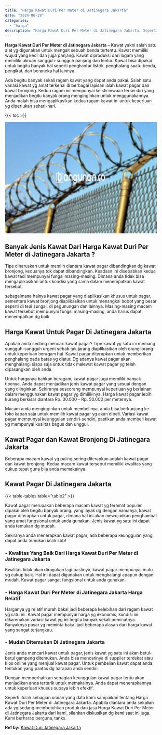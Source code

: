 ```yaml
---
title: "Harga Kawat Duri Per Meter di Jatinegara Jakarta"
date: "2024-06-28"
categories: 
  - "harga"
description: "Harga Kawat Duri Per Meter di Jatinegara Jakarta. Seperti itulah sebagian uraian yang data kami sampaikan tentang Harga Kawat Duri Per Meter di Jatinegara Ja..."
---
```


**Harga Kawat Duri Per Meter di Jatinegara Jakarta** – Kawat yakni salah satu alat yg digunakan untuk mengait sebuah benda tertentu. Kawat memiliki wujud yang kecil dan juga panjang. Kawat diproduksi dari logam yang memiliki ukruan sungguh-sungguh panjang dan lentur. Kawat bisa dipakai untuk begitu banyak hal seperti penghantar listrik, penghalang suatu benda, pengikat, dan beraneka hal lainnya.

Ada begitu banyak sekali ragam kawat yang dapat anda pakai. Salah satu variasi kawat yg amat terkenal di berbagai lapisan ialah kawat pagar dan kawat bronjong. Kedua ragam ini mempunyai keistimewaan tersendiri yang menjadikan begitu banyak orang menginginkan untuk menggunakannya. Anda malah bisa mengaplikasikan kedua ragam kawat ini untuk keperluan yg diperlukan sehari-hari.

{{< toc >}}

![Harga Kawat Duri Per Meter di Jatinegara Jakarta](/images/jual-kawat-murah45.png)

## Banyak Jenis Kawat Dari Harga Kawat Duri Per Meter di Jatinegara Jakarta ?

Tipe diharuskan untuk memlih diantara kawat pagar dibandingkan dg kawat bronjong, keduanya tdk dapat dibandingkan. Keadaan ini disebabkan kedua kawat tadi mempunyai fungsi masing-masing. Dimana anda tidak bisa mengaplikasikan untuk kondisi yang sama dalam menempatkan kawat tersebut.

sebagaimana halnya kawat pagar yang diaplikasikan khusus untuk pagar, sementara kawat bronjong diaplikasikan untuk menangkal bobot yang besar seperti di tepi sungai, di pegunungan dan lainnya. Masing-masing macam kawat tersebut mempunyai fungsi masing-masing, anda harus dapat menempatkan dg baik.

## Harga Kawat Untuk Pagar Di Jatinegara Jakarta

Apakah anda sedang mencari kawat pagar? Tipe kawat yg satu ini memang sungguh-sungguh urgent sebab tak jarang diaplikasikan oleh orang-orang untuk keperluan beragam hal. Kawat pagar diterapkan untuk memberikan penghalang pada batas yg diatur. Dg adanya kawat pagar akan menghalangi siapa saja untuk tidak melewat kawat pagar yg telah dipasangkan oleh anda.

Untuk harganya bahkan beragam, kawat pagar juga memiliki banyak tipenya. Anda dapat menjadikan jenis kawat pagar yang sesuai dengan yang diinginkan. Sekiranya seseorang mempunyai keperluan yg berlainan dalam menggunakan kawat pagar yg dimilikinya. Harga kawat pagar lebih kurang berkisar diantara Rp. 30.000 – Rp. 50.000 per meternya.

Macam anda menginginkan untuk membelinya, anda bisa berkunjung ke toko kapan saja untuk memilih kawat pagar yg akan dibeli. Variasi kawat pagar mempunyai keunggulan sendiri-sendiri, pastikan anda membeli kawat yg mempunyai kualitas bagus dan unggul.

## Kawat Pagar dan Kawat Bronjong Di Jatinegara Jakarta

Beberapa macam kawat yg paling sering diterapkan adalah kawat pagar dan kawat bronjong. Kedua macam kawat tersebut memiliki kwalitas yang cukup tepat guna bila anda memakainya.

## Kawat Pagar Di Jatinegara Jakarta

{{< table-tables table="table2" >}}

Kawat pagar merupakan beberapa macam kawat yg teramat populer dipakai oleh begitu banyak orang. yang layak dg dengan namanya, kawat pagar diterapkan untuk pagar, dimana hal ini akan mewujudkan penghambat yang amat fungsional untuk anda gunakan. Jenis kawat yg satu ini dapat anda temukan dg mudah.

Sekiranya anda menerapkan kawat pagar, ada beberapa keunggulan yang dapat anda temukan ialah sbb!

### \- Kwalitas Yang Baik Dari Harga Kawat Duri Per Meter di Jatinegara Jakarta

Kwalitas tidak akan diragukan lagi pastinya, kawat pagar mempunyai mutu yg cukup baik. Hal ini dapat digunakan untuk menghalangi apapun dengan mudah. Kawat pagar sangat fungsional untuk anda gunakan.

### \- Harga Kawat Duri Per Meter di Jatinegara Jakarta Harga Relatif

Harganya yg relatif murah bakal jadi beberapa kelebihan dari ragam kawat yg satu ini. Kawat pagar mempunyai harga yg ekonomis, kondisi ini dikarenakan variasi kawat yg ini begitu banyak sekali peminatnya. Banyaknya pasar yg meminta bakal jadi beberapa alasan dari harga kawat yang sangat terjangkau.

### \- Mudah Ditemukan Di Jatinegara Jakarta

Jenis anda mencari kawat untuk pagar, jenis kawat yg satu ini akan betul-betul gampang ditemukan. Anda bisa mencarinya di supplier terdekat atau kios online yang menjual kawat pagar. Untuk pembelian kawat dapat anda tentukan yang pantas dg harapan anda sendiri.

Dengan memperhatikan sebagian keunggulan kawat pagar tentu akan menjadikan anda tertarik untuk memakainya. Anda dapat menerapkannya untuk keperluan khusus supaya lebih efektif.

Seperti itulah sebagian uraian yang data kami sampaikan tentang Harga Kawat Duri Per Meter di Jatinegara Jakarta. Apabila diantara anda sekalian ada yg sedang membutuhkan produk dan jasa Harga Kawat Duri Per Meter di Jatinegara Jakarta dari kami, silahkan diskusikan dg kami saat ini juga. Kami berharap berguna, tanks.

**Ref by:** [Kawat Duri Jatinegara Jakarta](https://id.wikipedia.org/wiki/Kawat)

